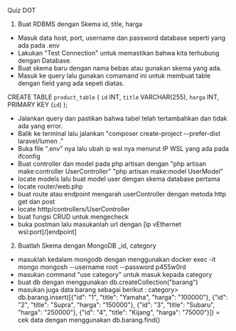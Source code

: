 Quiz DOT

1. Buat RDBMS dengan Skema
id, title, harga

- Masuk data host, port, username dan password database seperti yang ada pada .env
- Lakukan "Test Connection" untuk memastikan bahwa kita terhubung dengan Database.
- Buat skema baru dengan nama bebas atau gunakan skema yang ada.
- Masuk ke query lalu gunakan comamand ini untuk membuat table dengan field yang ada sepeti diatas.

CREATE TABLE `product_table` (
	`id` INT,
	`title` VARCHAR(255),
	`harga` INT,
	PRIMARY KEY (`id`)
);

- Jalankan query dan pastikan bahwa tabel telah tertambahkan dan tidak ada yang error.
- Balik ke terminal lalu jalankan "composer create-project --prefer-dist laravel/lumen ."
- Buka file ".env" nya lalu ubah ip wsl nya menurut IP WSL yang ada pada ifconfig
- Buat controller dan model pada php artisan dengan 
"php artisan make:controller UserController"
"php artisan make:model UserModel"
- locate models lalu buat model user dengan skema database pertama
- locate router/web.php
- buat route atau endpoint mengarah userController dengan metoda http get dan post
- locate htttp/controllers/UserController
- buat fungsi CRUD untuk mengecheck
- buka postman lalu masukanlah url dengan [ip vEthernet wsl:port]/[endpoint]

2. Buatlah Skema dengan MongoDB
_id, category

- masuklah kedalam mongodb dengan menggunakan docker exec -it mongo mongosh --username root --password p455w0rd
- masukan command "use category" untuk masuk kepada category
- buat db dengan menggunakan db.createCollection("barang")
- masukan juga data barang sebagai berikut :
category> db.barang.insert([{"id": "1", "title": "Yamaha", "harga": "100000"}, {"id": "2", "title": "Supra", "harga": "150000"}, {"id": "3", "title": "Subaru", "harga": "250000"}, {"id": "4", "title": "Kijang", "harga": "75000"}])
= cek data dengan menggunakan db.barang.find()
